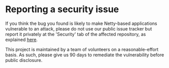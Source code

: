 # Reporting a security issue

If you think the bug you found is likely to make Netty-based applications
vulnerable to an attack, please do not use our public issue tracker but
report it privately at the 'Security' tab of the affected repository,
as explained [here](https://docs.github.com/en/code-security/security-advisories/guidance-on-reporting-and-writing/privately-reporting-a-security-vulnerability).

This project is maintained by a team of volunteers on a reasonable-effort basis. As
such, please give us 90 days to remediate the vulnerability before public disclosure.
